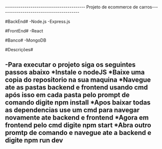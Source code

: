 ----------------------------------------- Projeto de ecommerce de carros----------------------------------------- 


#BackEnd#
  -Node.js
  -Express.js

#FrontEnd#
  -React

#Banco#
  -MongoDB

#Descrições#  

  -Para executar o projeto siga os seguintes passos abaixo
    *Instale o nodeJS
    *Baixe uma copia do repositorio na sua maquina
    *Navegue ate as pastas backend e frontend usando cmd após isso em cada pasta pelo prompt de comando digite npm install
    *Apos baixar todas as dependencias use um cmd para navegar novamente ate backend e frontend
    *Agora em frontend pelo cmd digite npm start
    *Abra outro promtp de comando e navegue ate a backend e digite npm run dev
--------------------------------------------------------------------------------------
